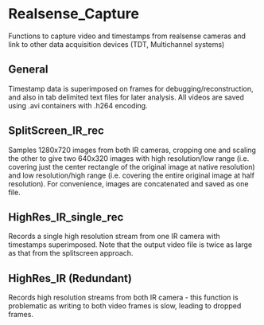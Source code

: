 # Realsense_Capture
Functions to capture video and timestamps from realsense cameras and link to other data acquisition devices (TDT, Multichannel systems)

## General
Timestamp data is superimposed on frames for debugging/reconstruction, and also in tab delimited text files for later analysis.
All videos are saved using .avi containers with .h264 encoding.

## SplitScreen_IR_rec
Samples 1280x720 images from both IR cameras, cropping one and scaling the other to give two 640x320 images with high resolution/low range (i.e. covering just the center rectangle of the original image at native resolution) and low resolution/high range (i.e. covering the entire original image at half resolution). For convenience, images are concatenated and saved as one file.

## HighRes_IR_single_rec
Records a single high resolution stream from one IR camera with timestamps superimposed. Note that the output video file is twice as large as that from the splitscreen approach.

## HighRes_IR (Redundant)
Records high resolution streams from both IR camera - this function is problematic as writing to both video frames is slow, leading to dropped frames. 
